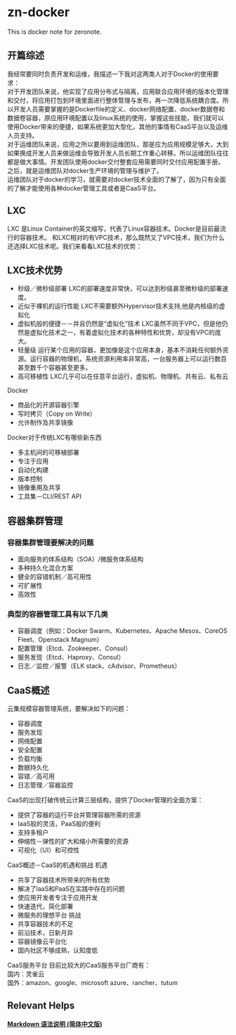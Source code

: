 # zn-docker
This is docker note for zeronote.

## 开篇综述
我经常要同时负责开发和运维，我描述一下我对这两类人对于Docker的使用要求：  
对于开发团队来说，他实现了应用分布式与隔离，应用联合应用环境的版本化管理和交付，将应用打包到环境里面进行整体管理与发布，再一次降低系统耦合度。所以开发人员需要掌握的是Dockerfile的定义、docker网络配置、docker数据卷和数据卷容器，原应用环境配置以及linux系统的使用，掌握这些技能，我们就可以使用Docker带来的便捷，如果系统更加大型化，其他的事情有CaaS平台以及运维人员支持。  
对于运维团队来说，应用之所以要用到运维团队，那是应为应用规模足够大，大到如果换成开发人员来做运维会导致开发人员长期工作重心转移。所以运维团队往往都是做大事情。开发团队使用docker交付整套应用需要同时交付应用配置手册。之后，就是运维团队对docker生产环境的管理与维护了。  
运维团队对于docker的学习，就需要对docker技术全面的了解了，因为只有全面的了解才能使用各种docker管理工具或者是CaaS平台。

## LXC
LXC 是Linux Container的英文缩写，代表了Linux容器技术。Docker是目前最流行的容器技术。
和LXC相对的有VPC技术，那么既然又了VPC技术，我们为什么还选择LXC技术呢。我们来看看LXC技术的优势：

## LXC技术优势
* 秒级／微秒级部署
LXC的部署速度非常快，可以达到秒级甚至微秒级的部署速度。
* 近似于裸机的运行性能
LXC不需要额外Hypervisor技术支持,他是内核级的虚拟化
* 虚拟机般的便捷－－并且仍然是“虚拟化”技术
LXC虽然不同于VPC，但是他仍然是虚拟化技术之一，有着虚拟化技术的各种特性和优势，却没有VPC的庞大。
* 轻量级
运行某个应用的容器，更加像是这个应用本身，基本不消耗任何额外资源。运行容器的物理机，系统资源利用率非常高，一台服务器上可以运行数百甚至数千个容器甚至更多。
* 高可移植性
LXC几乎可以在任意平台运行，虚拟机、物理机、共有云、私有云

Docker
* 商品化的开源容器引擎
* 写时拷贝（Copy on Write）
* 允许制作及共享镜像

Docker对于传统LXC有哪些新东西
* 多主机间的可移植部署
* 专注于应用
* 自动化构建
* 版本控制
* 镜像重用及共享
* 工具集－CLI/REST API

## 容器集群管理
### 容器集群管理要解决的问题
* 面向服务的体系结构（SOA）/微服务体系结构
* 多种持久化混合方案
* 健全的容错机制／高可用性
* 可扩展性
* 高效性
### 典型的容器管理工具有以下几类
* 容器调度（例如：Docker Swarm、Kubernetes、Apache Mesos、CoreOS Fleet、Openstack Magnum）
* 配置管理（Etcd、Zookeeper、Consul）
* 服务发现（Etcd、Haproxy、Consul）
* 日志／监控／报警（ELK stack、cAdvisor、Prometheus）

## CaaS概述
云集规模容器管理系统，要解决如下的问题：
* 容器调度
* 服务发现
* 网络配置
* 安全配置
* 负载均衡
* 数据持久化
* 容错／高可用
* 日志管理／容器监控

CaaS的出现打破传统云计算三层结构，提供了Docker管理的全面方案：
* 提供了容器的运行平台并管理容器所需的资源
* IaaS般的灵活，PaaS般的便利
* 支持多租户
* 伸缩性－弹性的扩大和缩小所需要的资源
* 可视化（UI）和可控性


CaaS概述－CaaS的机遇和挑战
机遇
* 共享了容器技术所带来的所有优势
* 解决了laaS和PaaS在实践中存在的问题
* 使应用开发者专注于应用开发
* 快速迭代，简化部署
* 微服务的理想平台
挑战
* 共享容器技术的不足
* 前沿技术，日新月异
* 容器镜像云平台化
* 国内社区不够成熟，认知度低

CaaS服务平台
目前比较大的CaaS服务平台厂商有：  
国内：灵雀云  
国外：amazon、google、microsoft azure、rancher、tutum  


## Relevant Helps
#### <a href="http://www.appinn.com/markdown/">Markdown 语法说明 (简体中文版)</a>

